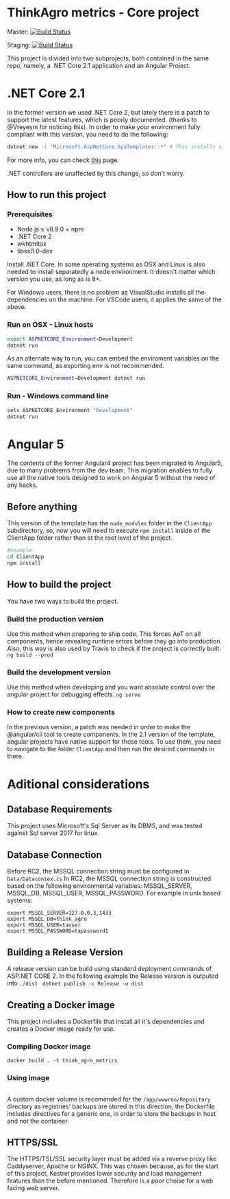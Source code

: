 # ThinkAgro metrics - Core project

Master: [![Build Status](https://travis-ci.org/Taller-2018-1/core.svg?branch=master)](https://travis-ci.org/Taller-2018-1/core) 

Staging: [![Build Status](https://travis-ci.org/Taller-2018-1/core.svg?branch=staging)](https://travis-ci.org/Taller-2018-1/core)

This project is divided into two subprojects, both contained in the same repo, namely, a .NET Core 2.1 application and an Angular Project.

# .NET Core 2.1
In the former version we used .NET Core 2, but lately there is a patch to support the latest features, which is poorly documented. (thanks to @Vreyesm for noticing this). In order to make your environment fully compilant with this version, you need to do the following:

```bash
dotnet new -i "Microsoft.AspNetCore.SpaTemplates::*" # This installs single page application project templates, version 2.1
```

For more info, you can check [this](https://github.com/dotnet/templating/wiki/Available-templates-for-dotnet-new) page.

.NET controllers are unaffected by this change, so don't worry.
## How to run this project

### Prerequisites
* Node.js ≥ v8.9.0 + npm
* .NET Core 2
* wkhtmltox
* libssl1.0-dev

Install .NET Core. In some operating systems as OSX and Linux is also needed to install separatedly a node environment. It doesn't matter which version you use, as long as is 8+.

For Windows users, there is no problem as VisualStudio installs all the dependencies on the machine. For VSCode users, it applies the same of the above.

### Run on OSX - Linux hosts
```bash
export ASPNETCORE_Environment=Development
dotnet run
```

As an alternate way to run, you can embed the enviroment variables on the same command, as exporting env is not recommended.

```bash
ASPNETCORE_Environment=Development dotnet run
```

### Run - Windows command line
```bash
setx ASPNETCORE_Environment "Development"
dotnet run
```

# Angular 5
The contents of the former Angular4 project has been migrated to Angular5, due to many problems from the dev team. This migration enables to fully use all the native tools designed to work on Angular 5 without the need of any hacks.

## Before anything
This version of the template has the `node_modules` folder in the `ClientApp` subdirectory, so, now you will need to execute `npm install` inside of the ClientApp folder rather than at the root level of the project.

```bash
#example
cd ClientApp
npm install
```


## How to build the project

You have two ways to build the project.

### Build the production version
Use this method when preparing to ship code. This forces AoT on all components, hence revealing runtime errors before they go into production. Also, this way is also used by Travis to check if the project is correctly built.
```ng build --prod```

### Build the development version
Use this method when developing and you want absolute control over the angular project for debugging effects.
```ng serve```

### How to create new components
In the previous version, a patch was needed in order to make the @angular/cli tool to create components. In the 2.1 version of the template, angular projects have native support for those tools. To use them, you need to navigate to the folder `ClientApp` and then run the desired commands in there.

# Aditional considerations

## Database Requirements
This project uses Microsoft\'s Sql Server as its DBMS, and was tested against Sql server 2017 for linux.

## Database Connection
Before RC2, the MSSQL connection string must be configured in `Data/Datacontex.cs` In RC2, the MSSQL connection string is constructed based on the following environmental variables: MSSQL_SERVER, MSSQL_DB, MSSQL_USER, MSSQL_PASSWORD. For example in unix based systems:
```
export MSSQL_SERVER=127.0.0.3,1433
export MSSQL_DB=think_agro
export MSSQL_USER=tauser
export MSSQL_PASSWORD=tapassword1
```

## Building a Release Version
A release version can be build using standard deployment commands of ASP.NET CORE 2. In the following example the Release version is outputed into `./dist`
``` dotnet publish -c Release -o dist```

 
## Creating a Docker image
This project includes a Dockerfile that install all it's dependencies and creates a Docker image ready for use. 

### Compiling Docker image
``` docker build . -t think_agro_metrics ```

### Using image
``` docker run -e 'MSSQL_SERVER=ip,port' -e 'MSSQL_DB=dbname' -e 'MSSQL_USER=dbusername' -e 'MSSQL_PASSWORD=dbpassword' -p hostport:8080 think_agro
```
A custom docker volume is recomended for the `/app/wwwroo/Repository` directory as registries' backups are stored in this direction, the Dockerfile includes directives for a generic one, in order to store the backups in host and not the container.


## HTTPS/SSL
The HTTPS/TSL/SSL security layer must be added via a reverse proxy like Caddyserver, Apache or NGINX. This was chosen because, as for the start of this project, Kestrel provides lower security and load management features than the before mentioned. Therefore is a poor choise for a web facing web server.


